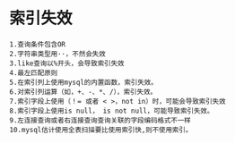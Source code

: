 索引失效
===

    1.查询条件包含OR
    2.字符串类型用··，不然会失效
    3.like查询以%开头，会导致索引失效
    4.最左匹配原则
    5.在索引列上使用mysql的内置函数，索引失效。
    6.对索引列运算（如，+、-、*、/），索引失效。
    7.索引字段上使用（！= 或者 < >，not in）时，可能会导致索引失效
    8.索引字段上使用is null， is not null，可能导致索引失效。
    9.左连接查询或者右连接查询查询关联的字段编码格式不一样
    10.mysql估计使用全表扫描要比使用索引快,则不使用索引。